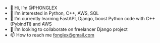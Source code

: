 - 👋 Hi, I’m @PHONGLEX
- 👀 I’m interested in Python, C++, AWS, SQL
- 🌱 I’m currently learning FastAPI, Django, boost Python code with C++ (Pybind11) and AWS
- 💞️ I’m looking to collaborate on freelancer Django project
- 📫 How to reach me fonglex@gmail.com

<!---
PHONGLEX/PHONGLEX is a ✨ special ✨ repository because its `README.md` (this file) appears on your GitHub profile.
You can click the Preview link to take a look at your changes.
--->
